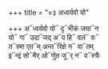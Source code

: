 +++
title = "०३ अध्वर्यवो यो"

+++
अ᳓ध्वर्यवो यो᳓ दृ᳓भीकं जघा᳓न  
यो᳓ गा᳓ उदा᳓जद् अ᳓प हि᳓ वलं᳓ वः᳓  
त᳓स्मा एत᳓म् अन्त᳓रिक्षे न᳓ वा᳓तम्  
इ᳓न्द्रं सो᳓मैर् ओ᳓र्णुत जू᳓र् न᳓ व᳓स्त्रैः